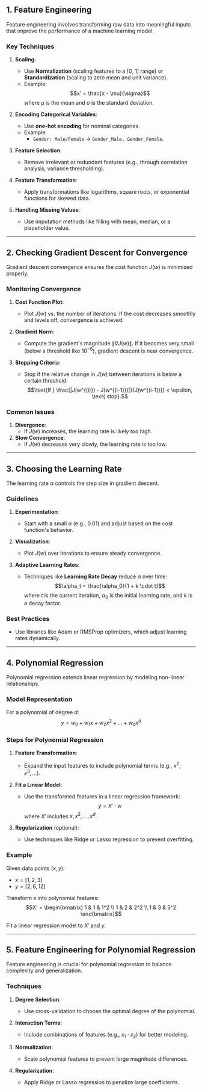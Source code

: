 ## 1. Feature Engineering
Feature engineering involves transforming raw data into meaningful inputs that improve the performance of a machine learning model.

### Key Techniques
1. **Scaling**:
   - Use **Normalization** (scaling features to a [0, 1] range) or **Standardization** (scaling to zero mean and unit variance).
   - Example: 
     $$x' = \frac{x - \mu}{\sigma}$$
     where $\mu$ is the mean and $\sigma$ is the standard deviation.

2. **Encoding Categorical Variables**:
   - Use **one-hot encoding** for nominal categories.
   - Example:
     - `Gender: Male/Female` → `Gender_Male, Gender_Female`.

3. **Feature Selection**:
   - Remove irrelevant or redundant features (e.g., through correlation analysis, variance thresholding).

4. **Feature Transformation**:
   - Apply transformations like logarithms, square roots, or exponential functions for skewed data.

5. **Handling Missing Values**:
   - Use imputation methods like filling with mean, median, or a placeholder value.

---

## 2. Checking Gradient Descent for Convergence
Gradient descent convergence ensures the cost function $J(w)$ is minimized properly.

### Monitoring Convergence
1. **Cost Function Plot**:
   - Plot $J(w)$ vs. the number of iterations. If the cost decreases smoothly and levels off, convergence is achieved.

2. **Gradient Norm**:
   - Compute the gradient's magnitude $\|\nabla J(w)\|$. If it becomes very small (below a threshold like $10^{-6}$), gradient descent is near convergence.

3. **Stopping Criteria**:
   - Stop if the relative change in $J(w)$ between iterations is below a certain threshold:
     $$\text{If } \frac{|J(w^{(i)}) - J(w^{(i-1)})|}{J(w^{(i-1)})} < \epsilon, \text{ stop}.$$

### Common Issues
1. **Divergence**:
   - If $J(w)$ increases, the learning rate is likely too high.
2. **Slow Convergence**:
   - If $J(w)$ decreases very slowly, the learning rate is too low.

---

## 3. Choosing the Learning Rate
The learning rate $\alpha$ controls the step size in gradient descent.

### Guidelines
1. **Experimentation**:
   - Start with a small $\alpha$ (e.g., $0.01$) and adjust based on the cost function's behavior.

2. **Visualization**:
   - Plot $J(w)$ over iterations to ensure steady convergence.

3. **Adaptive Learning Rates**:
   - Techniques like **Learning Rate Decay** reduce $\alpha$ over time:
     $$\alpha_t = \frac{\alpha_0}{1 + k \cdot t}$$
     where $t$ is the current iteration, $\alpha_0$ is the initial learning rate, and $k$ is a decay factor.

### Best Practices
- Use libraries like Adam or RMSProp optimizers, which adjust learning rates dynamically.

---

## 4. Polynomial Regression
Polynomial regression extends linear regression by modeling non-linear relationships.

### Model Representation
For a polynomial of degree $d$:
$$y = w_0 + w_1x + w_2x^2 + \dots + w_dx^d$$

### Steps for Polynomial Regression
1. **Feature Transformation**:
   - Expand the input features to include polynomial terms (e.g., $x^2, x^3, \dots$).

2. **Fit a Linear Model**:
   - Use the transformed features in a linear regression framework:
     $$\hat{y} = X' \cdot w$$
     where $X'$ includes $x, x^2, \dots, x^d$.

3. **Regularization** (optional):
   - Use techniques like Ridge or Lasso regression to prevent overfitting.

### Example
Given data points $(x, y)$:
- $x = [1, 2, 3]$
- $y = [2, 6, 12]$

Transform $x$ into polynomial features:
$$X' = \begin{bmatrix} 1 & 1 & 1^2 \\ 1 & 2 & 2^2 \\ 1 & 3 & 3^2 \end{bmatrix}$$

Fit a linear regression model to $X'$ and $y$.

---

## 5. Feature Engineering for Polynomial Regression
Feature engineering is crucial for polynomial regression to balance complexity and generalization.

### Techniques
1. **Degree Selection**:
   - Use cross-validation to choose the optimal degree of the polynomial.

2. **Interaction Terms**:
   - Include combinations of features (e.g., $x_1 \cdot x_2$) for better modeling.

3. **Normalization**:
   - Scale polynomial features to prevent large magnitude differences.

4. **Regularization**:
   - Apply Ridge or Lasso regression to penalize large coefficients.
